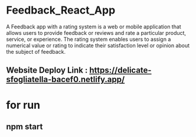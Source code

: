# Feedback_React_App
A Feedback app with a rating system is a web or mobile application that allows users to provide feedback or reviews and rate a particular product, service, or experience. The rating system enables users to assign a numerical value or rating to indicate their satisfaction level or opinion about the subject of feedback.

## Website Deploy Link : https://delicate-sfogliatella-bacef0.netlify.app/

# for run
## npm start
